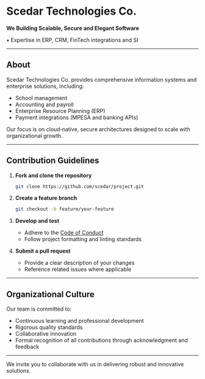 # Scedar Technologies Co.

**We Building Scalable, Secure and Elegant Software**

 • Expertise in ERP, CRM, FinTech integrations and SI

---

## About

Scedar Technologies Co. provides comprehensive information systems and enterprise solutions, including:

* School management
* Accounting and payroll
* Enterprise Resource Planning (ERP)
* Payment integrations (MPESA and banking APIs)

Our focus is on cloud‑native, secure architectures designed to scale with organizational growth.

---

## Contribution Guidelines

1. **Fork and clone the repository**

   ```bash
   git clone https://github.com/scedar/project.git
   ```
2. **Create a feature branch**

   ```bash
   git checkout -b feature/your-feature
   ```
3. **Develop and test**

   * Adhere to the [Code of Conduct](CODE_OF_CONDUCT.md)
   * Follow project formatting and linting standards
4. **Submit a pull request**

   * Provide a clear description of your changes
   * Reference related issues where applicable
---

## Organizational Culture

Our team is committed to:

* Continuous learning and professional development
* Rigorous quality standards
* Collaborative innovation
* Formal recognition of all contributions through acknowledgment and feedback

---

We invite you to collaborate with us in delivering robust and innovative solutions.
